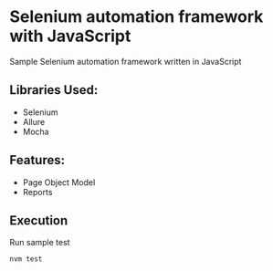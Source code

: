 # Selenium automation framework with JavaScript
Sample Selenium automation framework written in JavaScript

## Libraries Used:
- Selenium
- Allure
- Mocha

## Features:
- Page Object Model
- Reports

## Execution
Run sample test
```
nvm test
```